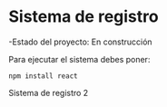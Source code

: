 <h1>Sistema de registro</h1>

-Estado del proyecto: En construcción

Para ejecutar el sistema debes poner: 

```npm install react```

Sistema de registro 2
